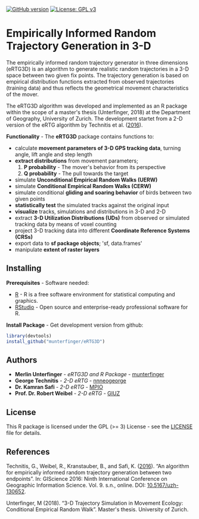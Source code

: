 [![GitHub version](https://badge.fury.io/gh/munterfinger%2FeRTG3D.svg)](https://badge.fury.io/gh/munterfinger%2FeRTG3D)
[![License: GPL v3](https://img.shields.io/badge/License-GPL%20v3-blue.svg)](https://www.gnu.org/licenses/gpl-3.0)
# Empirically Informed Random Trajectory Generation in 3-D

The empirically informed random trajectory generator in three dimensions (eRTG3D)
is an algorithm to generate realistic random trajectories in a 3-D space
between two given fix points. The trajectory generation is based on
empirical distribution functions extracted from observed trajectories (training data)
and thus reflects the geometrical movement characteristics of the mover.

The eRTG3D algorithm was developed and implemented as an R package within the scope of a master's thesis (Unterfinger, 2018) at the Department of Geography, University of Zurich. The development startet from a 2-D version of the eRTG algorithm by Technitis et al. ([2016](https://doi.org/10.5167/uzh-130652)).

**Functionality** - The **eRTG3D** package contains functions to:

* calculate **movement parameters of 3-D GPS tracking data**, turning angle, lift angle and step length
* **extract distributions** from movement parameters;
    1. **P probability** - The mover's behavior from its perspective
    2. **Q probability** - The pull towards the target
* simulate **Unconditional Empirical Random Walks (UERW)**
* simulate **Conditional Empirical Random Walks (CERW)**
* simulate conditional **gliding and soaring behavior** of birds between two given points
* **statistically test** the simulated tracks against the original input
* **visualize** tracks, simulations and distributions in 3-D and 2-D
* extract **3-D Utilization Distributions (UDs)** from observed or simulated tracking data by means of voxel counting
* project 3-D tracking data into different **Coordinate Reference Systems (CRSs)**
* export data to **sf package objects**; 'sf, data.frames'
* manipulate **extent of raster layers**

## Installing
**Prerequisites** - Software needed:

* [R](https://www.r-project.org/) - R is a free software environment for statistical computing and graphics.
* [RStudio](https://www.rstudio.com/) - Open source and enterprise-ready professional software for R.

**Install Package** - Get development version from github:

```r
library(devtools)
install_github("munterfinger/eRTG3D")
```

## Authors

* **Merlin Unterfinger** - *eRTG3D and R Package* - [munterfinger](http://www.munterfinger.ch)
* **George Technitis** - *2-D eRTG* - [nnneogeorge](https://github.com/nnneogeorge)
* **Dr. Kamran Safi** - *2-D eRTG* - [MPIO](https://www.orn.mpg.de/person/26381/2168)
* **Prof. Dr. Robert Weibel** - *2-D eRTG* - [GIUZ](https://www.geo.uzh.ch/en/studying/spez_master/msc_spez_giscience/People/weibel.html)

## License

This R package is licensed under the GPL (>= 3) License - see the [LICENSE](LICENSE) file for details.

## References

Technitis, G., Weibel, R., Kranstauber, B., and Safi, K. ([2016](https://doi.org/10.5167/uzh-130652)). “An algorithm for empirically informed random trajectory generation between two endpoints”. In: GIScience 2016: Ninth International Conference on Geographic Information Science. Vol. 9. s.n., online. DOI: [10.5167/uzh-130652](https://doi.org/10.5167/uzh-130652).

Unterfinger, M (2018). “3-D Trajectory Simulation in Movement Ecology: Conditional Empirical Random Walk”. Master's thesis. University of Zurich.
